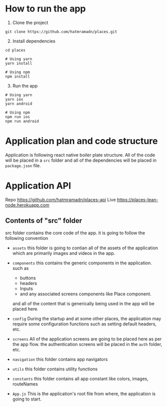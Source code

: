 # How to run the app

1. Clone the project

```
git clone https://github.com/hatmramadn/places.git
```

2. Install dependencies

```
cd places

# Using yarn
yarn install

# Using npm
npm install
```
3. Run the app

```
# Using yarn
yarn ios
yarn android

# Using npm
npm run ios
npm run android
```
# Application plan and code structure
Application is following react native boiler plate structure. All of the code will be placed in a  `src`  folder and all of the dependencies will be placed in  `package.json`  file.

# Application API 
Repo https://github.com/hatmramadn/places-api
Live https://places-lean-node.herokuapp.com

## Contents of "src" folder
src folder contains the core code of the app. it is going to follow the following convention

-   `assets`  this folder is going to contian all of the assets of the application which are primarily images and videos in the app.
    
-   `components`  this contains the generic components in the application. such as
    
    -   buttons
    -   headers
    -   Inputs
    -   and any associated screens components like Place component.
    
    and all of the content that is generically being used in the app will be placed here.
    
-   `config`  During the startup and at some other places, the application may require some configuration functions such as setting default headers, etc. 
    
-   `screens`  All of the application screens are going to be placed here as per the app flow. the authentication screens will be placed in the  `auth`  folder, etc.
    
-   `navigation`  this folder contains app navigators
    
-   `utils`  this folder contains utility functions

-   `constants`  this folder contains all app constant like colors, images, routeNames
    
-   `App.js`  This is the application's root file from where, the application is going to start.
